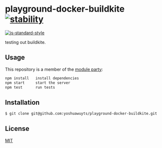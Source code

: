 # playground-docker-buildkite [![stability][0]][1]
[![js-standard-style][10]][11]

testing out buildkite.

## Usage
This repository is a member of the [module party](http://module.party/):
```txt
npm install   install dependencies
npm start     start the server
npm test      run tests
```

## Installation
```sh
$ git clone git@github.com:yoshuawuyts/playground-docker-buildkite.git
```

## License
[MIT](https://tldrlegal.com/license/mit-license)

[0]: https://img.shields.io/badge/stability-experimental-orange.svg?style=flat-square
[1]: https://nodejs.org/api/documentation.html#documentation_stability_index
[10]: https://img.shields.io/badge/code%20style-standard-brightgreen.svg?style=flat-square
[11]: https://github.com/feross/standard
